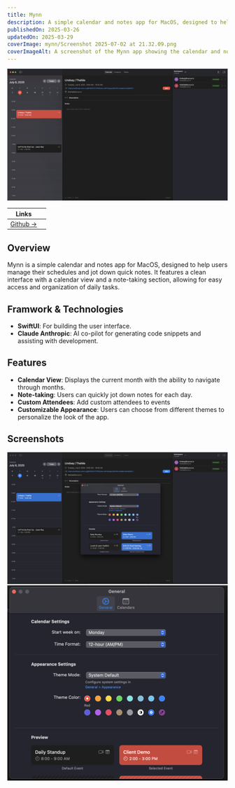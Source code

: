 ```yaml
---
title: Mynn
description: A simple calendar and notes app for MacOS, designed to help users manage their schedules and jot down quick notes.
publishedOn: 2025-03-26
updatedOn: 2025-03-29
coverImage: mynn/Screenshot 2025-07-02 at 21.32.09.png
coverImageAlt: A screenshot of the Mynn app showing the calendar and note-taking interface.
---
```


![Screenshot 2025-07-02 at 21.32.09.png](<mynn/Screenshot 2025-07-02 at 21.32.09.png>)

| Links | |
| ------ | ------- |
| [Github →](https://github.com/thalida/mynn) | |

## Overview

Mynn is a simple calendar and notes app for MacOS, designed to help users manage their schedules and jot down quick notes. It features a clean interface with a calendar view and a note-taking section, allowing for easy access and organization of daily tasks.

## Framwork & Technologies

- **SwiftUI**: For building the user interface.
- **Claude Anthropic**: AI co-pilot for generating code snippets and assisting with development.

## Features

- **Calendar View**: Displays the current month with the ability to navigate through months.
- **Note-taking**: Users can quickly jot down notes for each day.
- **Custom Attendees**: Add custom attendees to events
- **Customizable Appearance**: Users can choose from different themes to personalize the look of the app.

## Screenshots

![Screenshot 2025-07-02 at 21.33.09](<mynn/Screenshot 2025-07-02 at 21.33.09.png>)
![Screenshot 2025-07-02 at 21.32.31.png](<mynn/Screenshot 2025-07-02 at 21.32.31.png>)
